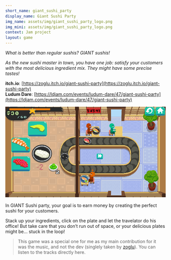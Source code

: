 ```yaml
---
short_name: giant_sushi_party
display_name: Giant Sushi Party
img_name: assets/img/giant_sushi_party_logo.png
img_mini: assets/img/giant_sushi_party_logo.png
context: Jam project
layout: game
---
```


_What is better than regular sushis? GIANT sushis!_

_As the new sushi master in town, you have one job: satisfy your customers with the most delicious ingredient mix. They might have some precise tastes!_

**itch.io**: [https://zoglu.itch.io/giant-sushi-party](https://zoglu.itch.io/giant-sushi-party)  
**Ludum Dare**: [https://ldjam.com/events/ludum-dare/47/giant-sushi-party](https://ldjam.com/events/ludum-dare/47/giant-sushi-party)

![giant_gameplay](../assets/img/giant_sushi_party_gameplay_1.png)

In GIANT Sushi party, your goal is to earn money by creating the perfect sushi for your customers.

Stack up your ingredients, click on the plate and let the travelator do his office! But take care that you don’t run out of space, or your delicious plates might be… stuck in the loop!

> This game was a special one for me as my main contribution for it was the music, and not the dev (singlely taken by [zoglu](http://zoglu.net/)). You can listen to the tracks directly here.